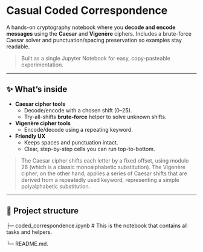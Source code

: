 # Casual Coded Correspondence

A hands-on cryptography notebook where you **decode and encode messages** using the **Caesar** and **Vigenère** ciphers. Includes a brute-force Caesar solver and punctuation/spacing preservation so examples stay readable.

> Built as a single Jupyter Notebook for easy, copy-pasteable experimentation.

---

## ✨ What’s inside

- **Caesar cipher tools**
  - Decode/encode with a chosen shift (0–25).
  - Try-all-shifts **brute-force** helper to solve unknown shifts.
- **Vigenère cipher tools**
  - Encode/decode using a repeating keyword.
- **Friendly UX**
  - Keeps spaces and punctuation intact.
  - Clear, step-by-step cells you can run top-to-bottom.

> The Caesar cipher shifts each letter by a fixed offset, using modulo 26 (which is a classic monoalphabetic substitution). The Vigenère cipher, on the other hand, applies a series of Caesar shifts that are derived from a repeatedly used keyword, representing a simple polyalphabetic substitution.
---

## 🚀 Project structure

├─ coded_correspondence.ipynb   # This is the notebook that contains all tasks and helpers.

└─ README.md.
